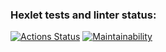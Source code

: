 ### Hexlet tests and linter status:
[![Actions Status](https://github.com/CosmoS1X/frontend-project-lvl2/workflows/hexlet-check/badge.svg)](https://github.com/CosmoS1X/frontend-project-lvl2/actions)
[![Maintainability](https://api.codeclimate.com/v1/badges/93ed194182f5ec6f6461/maintainability)](https://codeclimate.com/github/CosmoS1X/frontend-project-lvl2/maintainability)
